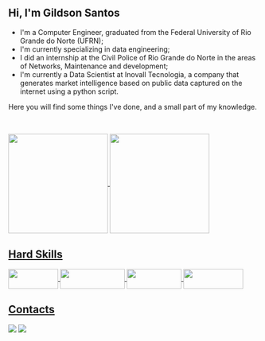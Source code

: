 ## Hi, I'm Gildson Santos

* I'm a Computer Engineer, graduated from the Federal University of Rio Grande do Norte (UFRN);
* I'm currently specializing in data engineering;
* I did an internship at the Civil Police of Rio Grande do Norte in the areas of Networks, Maintenance and development;
* I'm currently a Data Scientist at Inovall Tecnologia, a company that generates market intelligence based on public data captured on the internet using a python script.

Here you will find some things I've done, and a small part of my knowledge.
##

<br>
<div>
  <a href="https://github.com/Gildson">
    <img align="center" height="200" width="auto" src="https://github-readme-stats.vercel.app/api?username=Gildson&show_icons=true&theme=dark&include_all_commits=true&count_private=true"/>
    <img align="center" height="200" width="auto" src="https://github-readme-stats.vercel.app/api/top-langs/?username=Gildson&layout=compact&langs_count=16&theme=dark"/>
</div>

 ## Hard Skills
<div>
  <img align="center" height="40" width="100" src="https://img.shields.io/badge/Python-FFD43B?style=for-the-badge&logo=python&logoColor=blue" />
  <img align="center" height="40" width="130" src="https://img.shields.io/badge/Microsoft%20SQL%20Server-CC2927?style=for-the-badge&logo=microsoft%20sql%20server&logoColor=white" />
  <img align="center" height="40" width="110" src="https://img.shields.io/badge/Amazon_AWS-FF9900?style=for-the-badge&logo=amazonaws&logoColor=white" />
  <img align="center" height="40" width="120" src="https://img.shields.io/badge/Airflow-017CEE?style=for-the-badge&logo=Apache%20Airflow&logoColor=white" />
</div>

## Contacts

<div>
  <a href="https://www.linkedin.com/in/gildsonbsantos/" target="_blank"><img src="https://img.shields.io/badge/-LinkedIn-%230077B5?style=for-the-badge&logo=linkedin&logoColor=white" target="_blank"></a>
  <a href="https://mail.google.com/mail/u/0/#inbox?compose=new" target="_blank"><img src="https://img.shields.io/badge/Gmail-D14836?style=for-the-badge&logo=gmail&logoColor=white" target="_blank"></a>
</div>

